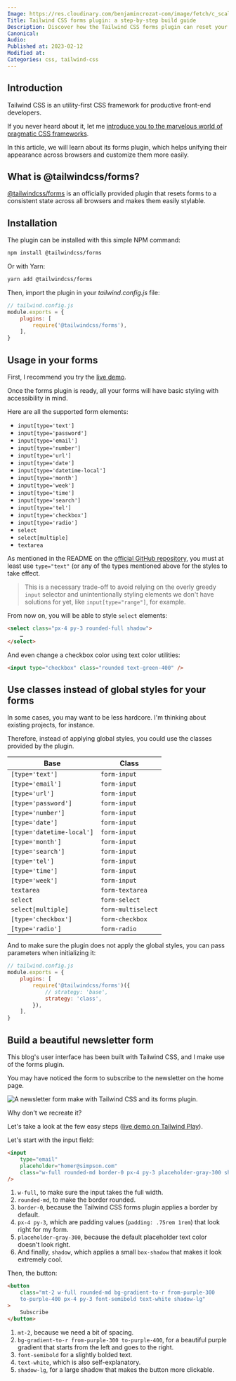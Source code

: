 ```yaml
---
Image: https://res.cloudinary.com/benjamincrozat-com/image/fetch/c_scale,f_webp,q_auto,w_1200/https://life-long-bunny.fra1.digitaloceanspaces.com/media-library/production/30/Screenshot_2023-02-14_at_14.07.45_s3dv4g.png
Title: Tailwind CSS forms plugin: a step-by-step build guide
Description: Discover how the Tailwind CSS forms plugin can reset your forms to a consistent state across all browsers and make styling easier.
Canonical: 
Audio:
Published at: 2023-02-12
Modified at: 
Categories: css, tailwind-css
---
```


## Introduction

Tailwind CSS is an utility-first CSS framework for productive front-end developers.

If you never heard about it, let me [introduce you to the marvelous world of pragmatic CSS frameworks](https://benjamincrozat.com/tailwind-css).

In this article, we will learn about its forms plugin, which helps unifying their appearance across browsers and customize them more easily.

## What is @tailwindcss/forms?

[@tailwindcss/forms](https://github.com/tailwindlabs/tailwindcss-forms) is an officially provided plugin that resets forms to a consistent state across all browsers and makes them easily stylable.

## Installation

The plugin can be installed with this simple NPM command:

```bash
npm install @tailwindcss/forms
```

Or with Yarn:

```bash
yarn add @tailwindcss/forms
```

Then, import the plugin in your *tailwind.config.js* file:

```js
// tailwind.config.js
module.exports = {
    plugins: [
        require('@tailwindcss/forms'),
    ],
}
```

## Usage in your forms

First, I recommend you try the [live demo](https://tailwindcss-forms.vercel.app/).

Once the forms plugin is ready, all your forms will have basic styling with accessibility in mind.

Here are all the supported form elements:

- `input[type='text']`
- `input[type='password']`
- `input[type='email']`
- `input[type='number']`
- `input[type='url']`
- `input[type='date']`
- `input[type='datetime-local']`
- `input[type='month']`
- `input[type='week']`
- `input[type='time']`
- `input[type='search']`
- `input[type='tel']`
- `input[type='checkbox']`
- `input[type='radio']`
- `select`
- `select[multiple]`
- `textarea`

As mentioned in the README on the [official GitHub repository](https://github.com/tailwindlabs/tailwindcss-forms), you must at least use `type="text"` (or any of the types mentioned above for the styles to take effect.

> This is a necessary trade-off to avoid relying on the overly greedy `input` selector and unintentionally styling elements we don't have solutions for yet, like `input[type="range"]`, for example.

From now on, you will be able to style `select` elements:

```html
<select class="px-4 py-3 rounded-full shadow">
    …
</select>
```

And even change a checkbox color using text color utilities:

```html
<input type="checkbox" class="rounded text-green-400" />
```

## Use classes instead of global styles for your forms

In some cases, you may want to be less hardcore. I'm thinking about existing projects, for instance. 

Therefore, instead of applying global styles, you could use the classes provided by the plugin.

| Base                      | Class              |
| ------------------------- | ------------------ |
| `[type='text']`           | `form-input`       |
| `[type='email']`          | `form-input`       |
| `[type='url']`            | `form-input`       |
| `[type='password']`       | `form-input`       |
| `[type='number']`         | `form-input`       |
| `[type='date']`           | `form-input`       |
| `[type='datetime-local']` | `form-input`       |
| `[type='month']`          | `form-input`       |
| `[type='search']`         | `form-input`       |
| `[type='tel']`            | `form-input`       |
| `[type='time']`           | `form-input`       |
| `[type='week']`           | `form-input`       |
| `textarea`                | `form-textarea`    |
| `select`                  | `form-select`      |
| `select[multiple]`        | `form-multiselect` |
| `[type='checkbox']`       | `form-checkbox`    |
| `[type='radio']`          | `form-radio`       |

And to make sure the plugin does not apply the global styles, you can pass parameters when initializing it:

```js
// tailwind.config.js
module.exports = {
    plugins: [
        require('@tailwindcss/forms')({
			// strategy: 'base',
			strategy: 'class',
		}),
    ],
}
```

## Build a beautiful newsletter form

This blog's user interface has been built with Tailwind CSS, and I make use of the forms plugin.

You may have noticed the form to subscribe to the newsletter on the home page.

![A newsletter form make with Tailwind CSS and its forms plugin.](https://life-long-bunny.fra1.digitaloceanspaces.com/media-library/production/136/conversions/Screenshot_2023-02-12_at_18.48.42_nezn2e-medium.jpg)

Why don't we recreate it?

Let's take a look at the few easy steps ([live demo on Tailwind Play](https://play.tailwindcss.com/qZ5rc9oEMd)).

Let's start with the input field:

```html
<input
    type="email"
	placeholder="homer@simpson.com"
	class="w-full rounded-md border-0 px-4 py-3 placeholder-gray-300 shadow"
/>
```

1. `w-full`, to make sure the input takes the full width.
2. `rounded-md`, to make the border rounded.
3. `border-0`, because the Tailwind CSS forms plugin applies a border by default.
4. `px-4 py-3`, which are padding values (`padding: .75rem 1rem`) that look right for my form.
5. `placeholder-gray-300`, because the default placeholder text color doesn't look right.
6. And finally, `shadow`, which applies a small `box-shadow` that makes it look extremely cool.

Then, the button:

```html
<button
    class="mt-2 w-full rounded-md bg-gradient-to-r from-purple-300
    to-purple-400 px-4 py-3 font-semibold text-white shadow-lg"
>
    Subscribe
</button>
```

1. `mt-2`, because we need a bit of spacing.
2. `bg-gradient-to-r from-purple-300 to-purple-400`, for a beautiful purple gradient that starts from the left and goes to the right.
3. `font-semibold` for a slightly bolded text.
4. `text-white`, which is also self-explanatory.
5. `shadow-lg`, for a large shadow that makes the button more clickable.

